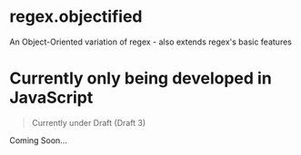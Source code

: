 # regex.objectified
An Object-Oriented variation of regex - also extends regex's basic features

# Currently only being developed in JavaScript
> Currently under Draft (Draft 3)

Coming Soon...
